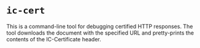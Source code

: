# `ic-cert`
This is a command-line tool for debugging certified HTTP responses.
The tool downloads the document with the specified URL and pretty-prints the contents of the IC-Certificate header.

